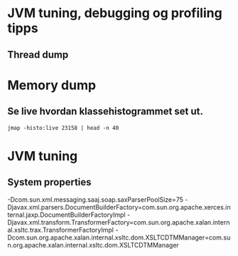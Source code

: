# JVM tuning, debugging og profiling tipps




## Thread dump

# Memory dump

##  Se live hvordan klassehistogrammet set ut. 

    jmap -histo:live 23158 | head -n 40

# JVM tuning

## System properties
-Dcom.sun.xml.messaging.saaj.soap.saxParserPoolSize=75
-Djavax.xml.parsers.DocumentBuilderFactory=com.sun.org.apache.xerces.internal.jaxp.DocumentBuilderFactoryImpl
-Djavax.xml.transform.TransformerFactory=com.sun.org.apache.xalan.internal.xsltc.trax.TransformerFactoryImpl
-Dcom.sun.org.apache.xalan.internal.xsltc.dom.XSLTCDTMManager=com.sun.org.apache.xalan.internal.xsltc.dom.XSLTCDTMManager
